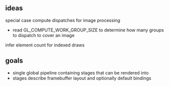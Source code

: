 



## ideas
special case compute dispatches for image processing
- read GL_COMPUTE_WORK_GROUP_SIZE to determine how many groups to dispatch to cover an image

infer element count for indexed draws



## goals
- single global pipeline containing stages that can be rendered into
- stages describe framebuffer layout and optionally default bindings